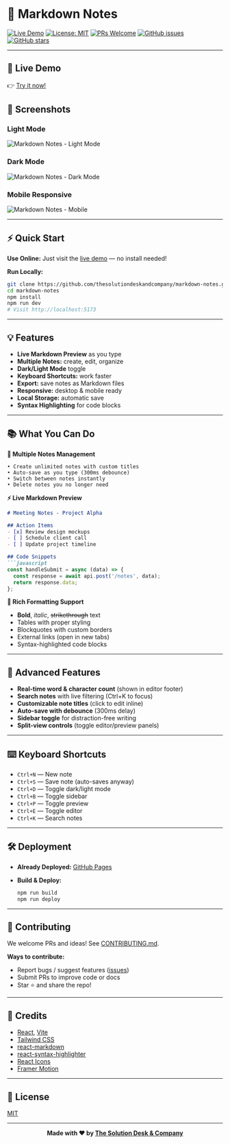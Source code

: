 # 📝 Markdown Notes

[![Live Demo](https://img.shields.io/badge/demo-live-brightgreen)](https://thesolutiondeskandcompany.github.io/markdown-notes/)
[![License: MIT](https://img.shields.io/badge/License-MIT-yellow.svg)](https://opensource.org/licenses/MIT)
[![PRs Welcome](https://img.shields.io/badge/PRs-welcome-brightgreen.svg)](http://makeapullrequest.com)
[![GitHub issues](https://img.shields.io/github/issues/thesolutiondeskandcompany/markdown-notes)](https://github.com/thesolutiondeskandcompany/markdown-notes/issues)
[![GitHub stars](https://img.shields.io/github/stars/thesolutiondeskandcompany/markdown-notes)](https://github.com/thesolutiondeskandcompany/markdown-notes/stargazers)

---

## 🚀 Live Demo

👉 [Try it now!](https://thesolutiondeskandcompany.github.io/markdown-notes/)

## 📸 Screenshots

### Light Mode
![Markdown Notes - Light Mode](.github/screenshots/light-mode.png)

### Dark Mode
![Markdown Notes - Dark Mode](.github/screenshots/dark-mode.png)

### Mobile Responsive
![Markdown Notes - Mobile](.github/screenshots/mobile.png)

---

## ⚡ Quick Start

**Use Online:**
Just visit the [live demo](https://thesolutiondeskandcompany.github.io/markdown-notes/) — no install needed!

**Run Locally:**

```bash
git clone https://github.com/thesolutiondeskandcompany/markdown-notes.git
cd markdown-notes
npm install
npm run dev
# Visit http://localhost:5173
```

---

## 💡 Features

* **Live Markdown Preview** as you type
* **Multiple Notes:** create, edit, organize
* **Dark/Light Mode** toggle
* **Keyboard Shortcuts:** work faster
* **Export:** save notes as Markdown files
* **Responsive:** desktop & mobile ready
* **Local Storage:** automatic save
* **Syntax Highlighting** for code blocks

---

## 📚 What You Can Do

**📝 Multiple Notes Management**
```
• Create unlimited notes with custom titles
• Auto-save as you type (300ms debounce)
• Switch between notes instantly
• Delete notes you no longer need
```

**⚡ Live Markdown Preview**
```markdown
# Meeting Notes - Project Alpha

## Action Items
- [x] Review design mockups
- [ ] Schedule client call
- [ ] Update project timeline

## Code Snippets
```javascript
const handleSubmit = async (data) => {
  const response = await api.post('/notes', data);
  return response.data;
};
```

**🎨 Rich Formatting Support**
- **Bold**, *italic*, ~~strikethrough~~ text
- Tables with proper styling
- Blockquotes with custom borders
- External links (open in new tabs)
- Syntax-highlighted code blocks

---

## 🎨 Advanced Features

* **Real-time word & character count** (shown in editor footer)
* **Search notes** with live filtering (Ctrl+K to focus)
* **Customizable note titles** (click to edit inline)
* **Auto-save with debounce** (300ms delay)
* **Sidebar toggle** for distraction-free writing
* **Split-view controls** (toggle editor/preview panels)

---

## ⌨️ Keyboard Shortcuts

* `Ctrl+N` — New note
* `Ctrl+S` — Save note (auto-saves anyway)
* `Ctrl+D` — Toggle dark/light mode
* `Ctrl+B` — Toggle sidebar
* `Ctrl+P` — Toggle preview
* `Ctrl+E` — Toggle editor
* `Ctrl+K` — Search notes

---

## 🛠️ Deployment

* **Already Deployed:** [GitHub Pages](https://thesolutiondeskandcompany.github.io/markdown-notes/)
* **Build & Deploy:**

  ```bash
  npm run build
  npm run deploy
  ```

---

## 🤝 Contributing

We welcome PRs and ideas!
See [CONTRIBUTING.md](CONTRIBUTING.md).

**Ways to contribute:**

* Report bugs / suggest features ([issues](https://github.com/thesolutiondeskandcompany/markdown-notes/issues))
* Submit PRs to improve code or docs
* Star ⭐ and share the repo!

---

## 🙏 Credits

* [React](https://reactjs.org/), [Vite](https://vitejs.dev/)
* [Tailwind CSS](https://tailwindcss.com/)
* [react-markdown](https://github.com/remarkjs/react-markdown)
* [react-syntax-highlighter](https://github.com/react-syntax-highlighter/react-syntax-highlighter)
* [React Icons](https://react-icons.github.io/react-icons/)
* [Framer Motion](https://www.framer.com/motion/)

---

## 📄 License

[MIT](LICENSE)

---

<div align="center"><strong>Made with ❤️ by <a href="https://thesolutiondesk.ca">The Solution Desk & Company</a></strong></div>
